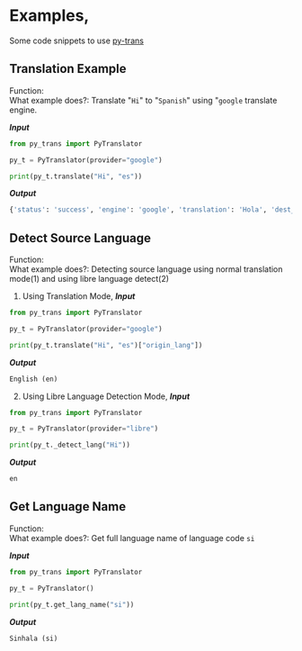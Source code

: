 # Examples,
Some code snippets to use [py-trans](https://github.com/Itz-fork/py-trans)

## Translation Example
Function: []() </br>
What example does?: Translate "`Hi`" to "`Spanish`" using "`google` translate engine.

***Input***
```python
from py_trans import PyTranslator

py_t = PyTranslator(provider="google")

print(py_t.translate("Hi", "es"))
```
***Output***
```python
{'status': 'success', 'engine': 'google', 'translation': 'Hola', 'dest_lang': 'Spanish (es)', 'orgin_text': 'Hi', 'origin_lang': 'English (en)'}
```


## Detect Source Language
Function: []() </br>
What example does?: Detecting source language using normal translation mode(1) and using libre language detect(2)

   1. Using Translation Mode,
***Input***
```python
from py_trans import PyTranslator

py_t = PyTranslator(provider="google")

print(py_t.translate("Hi", "es")["origin_lang"])
```
***Output***
```python
English (en)
```

   2. Using Libre Language Detection Mode,
***Input***
```python
from py_trans import PyTranslator

py_t = PyTranslator(provider="libre")

print(py_t._detect_lang("Hi"))
```
***Output***
```python
en
```


## Get Language Name
Function: []() </br>
What example does?: Get full language name of language code `si`

***Input***
```python
from py_trans import PyTranslator

py_t = PyTranslator()

print(py_t.get_lang_name("si"))
```
***Output***
```python
Sinhala (si)
```
